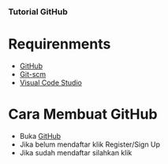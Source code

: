 ### Tutorial GitHub
# Requirenments
- [GitHub](https://github.com/)
- [Git-scm](https://git-scm.com/)
- [Visual Code Studio](https://code.visualstudio.com/)

# Cara Membuat GitHub
- Buka [GitHub](https://github.com/)
- Jika belum mendaftar klik Register/Sign Up
- Jika sudah mendaftar silahkan klik 
<!--
**luckyanggit/luckyanggit** is a ✨ _special_ ✨ repository because its `README.md` (this file) appears on your GitHub profile.

Here are some ideas to get you started:

- 🔭 I’m currently working on ...
- 🌱 I’m currently learning ...
- 👯 I’m looking to collaborate on ...
- 🤔 I’m looking for help with ...
- 💬 Ask me about ...
- 📫 How to reach me: ...
- 😄 Pronouns: ...
- ⚡ Fun fact: ...
-->
